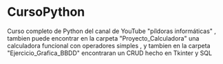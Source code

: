 # CursoPython
Curso completo de Python del canal de YouTube "píldoras informáticas" , tambien puede encontrar en la carpeta "Proyecto_Calculadora" una calculadora funcional 
con operadores simples , y tambien en la carpeta "Ejercicio_Grafica_BBDD" encontraran un CRUD hecho en Tkinter y SQL 
